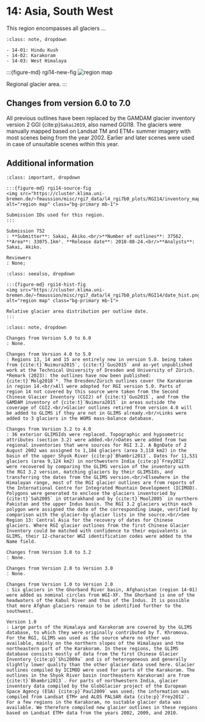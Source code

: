 # 14: Asia, South West

This region encompasses all glaciers ...

```{admonition} Subregions
:class: note, dropdown

- 14-01: Hindu Kush
- 14-02: Karakoram
- 14-03: West Himalaya

```

:::{figure-md} rgi14-new-fig
<img src="https://cluster.klima.uni-bremen.de/~fmaussion/misc/rgi7_data/l4_rgi7b0_plots/RGI14/isrgi6_map.jpeg" alt="region map" class="bg-primary mb-1">

Regional glacier area.
:::

## Changes from version 6.0 to 7.0

All previous outlines have been replaced by the GAMDAM glacier inventory version 2 GGI {cite:p}`Sakai2019`, also named GGI18. The glaciers were manually mapped based on Landsat TM and ETM+ summer imagery with most scenes being from the year 2002. Earlier and later scenes were used in case of unsuitable scenes within this year.

## Additional information 

```{admonition} Data sources and analysts
:class: important, dropdown

:::{figure-md} rgi14-source-fig
<img src="https://cluster.klima.uni-bremen.de/~fmaussion/misc/rgi7_data/l4_rgi7b0_plots/RGI14/inventory_map.jpeg" alt="region map" class="bg-primary mb-1">

Submission IDs used for this region.
:::

Submission 752
: **Submitter**: Sakai, Akiko.<br/>**Number of outlines**: 37562. **Area**: 33075.1km². **Release date**: 2018-08-24.<br/>**Analysts**: Sakai, Akiko.

Reviewers
: None;

```

```{admonition} Outlines date distribution
:class: seealso, dropdown

:::{figure-md} rgi14-hist-fig
<img src="https://cluster.klima.uni-bremen.de/~fmaussion/misc/rgi7_data/l4_rgi7b0_plots/RGI14/date_hist.png" alt="region map" class="bg-primary mb-1">

Relative glacier area distribution per outline date.
:::

```

```{admonition} Version history
:class: note, dropdown

Changes from Version 5.0 to 6.0
: None.

Changes from Version 4.0 to 5.0
: Regions 13, 14 and 15 are entirely new in version 5.0. being taken from {cite:t}`Nuimura2015`, {cite:t}`Guo2015` and as-yet unpublished work at the Technical University of Dresden and University of Zürich. *Remark (2023): the outlines have now been published: {cite:t}`Molg2018`*. The Dresden/Zürich outlines cover the Karakoram in region 14.<br/>All were adopted for RGI version 5.0. Parts of region 14 not covered by this source were taken from the Second Chinese Glacier Inventory (CGI2) of {cite:t}`Guo2015`, and from the GAMDAM inventory of {cite:t}`Nuimura2015` in areas outside the coverage of CGI2.<br/>Glacier outlines retired from version 4.0 will be added to GLIMS if they are not in GLIMS already.<br/>Links were added to 3 glaciers in the WGMS mass-balance database.

Changes from Version 3.2 to 4.0
: 36 exterior GLIMSIds were replaced. Topographic and hypsometric attributes (section 3.2) were added.<br/>Dates were added from two regional inventories that were sources for RGI 3.2. A BgnDate of 2 August 2002 was assigned to 1,184 glaciers (area 3,118 km2) in the basin of the upper Shyok River {cite:p}`Bhambri2013`. Dates for 11,531 glaciers (area 9,124 km2) in northwestern India {cite:p}`Frey2012` were recovered by comparing the GLIMS version of the inventory with the RGI 3.2 version, matching glaciers by their GLIMSIds, and transferring the dates from the GLIMS version.<br/>Elsewhere in the Himalayan range, most of the RGI glacier outlines are from reports of the International Centre for Integrated Mountain Development (ICIMOD). Polygons were generated to enclose the glaciers inventoried by {cite:t}`Sah2005` in Uttarakhand and by {cite:t}`Mool2005` in northern Pakistan and the upper Indus basin. The RGI 3.2 glaciers within each polygon were assigned the date of the corresponding image, verified by comparison with the glacier-by-glacier lists in the source.<br/>See Region 13: Central Asia for the recovery of dates for Chinese glaciers. Where RGI glacier outlines from the first Chinese Glacier Inventory could be matched with confidence to their equivalents in GLIMS, their 12-character WGI identification codes were added to the Name field.

Changes from Version 3.0 to 3.2
: None.

Changes from Version 2.0 to Version 3.0
: None.

Changes from Version 1.0 to Version 2.0
: Six glaciers in the Ghorband River basin, Afghanistan (region 14-01) were added as nominal circles from WGI-XF. The Ghorband is one of the headwaters of the Kabul River and thus of the Indus. It is possible that more Afghan glaciers remain to be identified further to the southwest.

Version 1.0
: Large parts of the Himalaya and Karakoram are covered by the GLIMS database, to which they were originally contributed by T. Khromova. For the RGI, GLIMS was used as the source where no other was available, mainly on the northern slopes of the Himalayas and the northeastern part of the Karakoram. In these regions, the GLIMS database consists mostly of data from the first Chinese Glacier Inventory {cite:p}`Shi2009a` and is of heterogeneous and generally slightly lower quality than the other glacier data used here. Glacier outlines compiled by ICIMOD were used for parts of the Karakoram. The outlines in the Shyok River basin (northeastern Karakoram) are from {cite:t}`Bhambri2013`. For parts of northwestern India, glacier inventory data compiled by the GlobGlacier project of the European Space Agency (ESA) {cite:p}`Paul2009` was used; the information was compiled from Landsat ETM+ and ALOS PALSAR data {cite:p}`Frey2012`. For a few regions in the Karakoram, no suitable glacier data was available. We therefore compiled new glacier outlines in these regions based on Landsat ETM+ data from the years 2002, 2009, and 2010.

```
